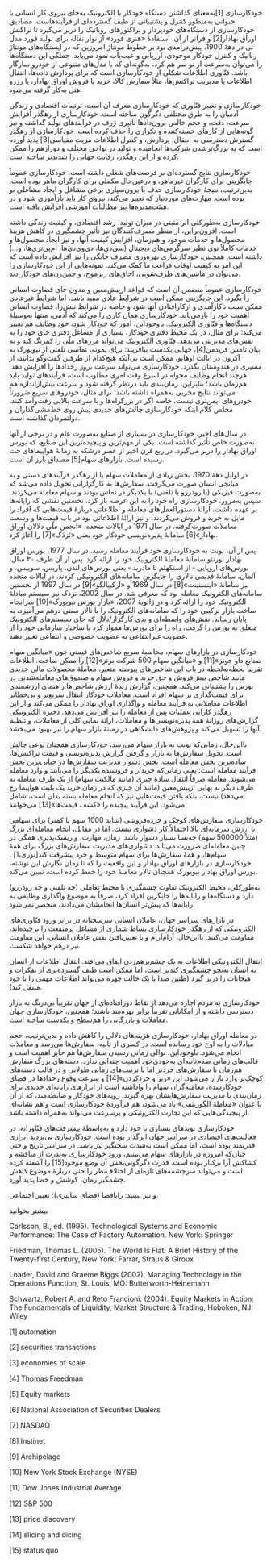   خودکارسازی [1]به‌معنای گذاشتن دستگاه خودکار یا الکترونیک به‌جای نیروی کار انسانی یا حیوانی به‌منظور کنترل و پشتیبانی از طیف گسترده‌ای از فرآیندهاست. مصادیق خودکارسازی از دستگاه‌های خودپرداز و تراکتورهای روباتیک را دربر می‌گیرد تا تراکنش اوراق بهادار[2] و فراتر از آن. استفادۀ «هنری فورد» از نوار نقاله برای تولید فورد مدل تی در دهۀ 1900، پیش‌درآمدی بود بر خطوط مونتاژ امروزین که در ایستگاه‌های مونتاژ رباتیک و کنترل خودکار موجودی، ارزیابی و عیب‌یاب نمود می‌یابد. جملگی این دستگاه‌ها را می‌توان به‌سرعت از نو سر هم کرد، به‌گونه‌ای که با مدل‌های متنوعی از خودرو سازگار باشد. فنّاوری اطلاعات شکلی از خودکارسازی است که برای پردازش داده‌ها، انتقال اطلاعات یا مدیریت تراکنش‌ها، مثلاً سفارش کالا، خرید یا فروش اوراق بهادار، یا رزرو هتل به‌کار گرفته می‌شود.

 خودکارسازی و تغییر فنّاوری که خودکارسازی معرف آن است، ترتیبات اقتصادی و زندگی آدمیان را به طرق مختلفی دگرگون ساخته است. خودکارسازی از رهگذر افزایش سرعت، دقت، و حجم خالص برون‌دادها تاثیری ژرف در فرآیندهای تولید گذاشته و نیز گونه‌هایی از کارهای خسته‌کننده و تکراری را حذف کرده است. خودکارسازی از رهگذر گسترش دسترسی به انتقال، پردازش، و کنترل اطلاعات مزیت مقیاسی[3] پدید آورده است که به بزرگ‌ترشدن شرکت‌ها انجامیده و تولید در نواحی مختلف و دورازهم را ممکن کرده و از این رهگذر، رقابت جهانی را شدیدتر ساخته است.

 خودکارسازی نتایج گسترده‌ای بر فرصت‌های شغلی داشته است. خودکارسازی عموماً جایگزینی برای کارگران غیرماهر، و درعین‌حال مکملی برای کارگران ماهر بوده است. بدین‌ترتیب، نتیجۀ خودکارسازی حذف یا برون‌سپاری برخی مشاغل و ایجاد مشاغلی نو بوده است. مهارت‌های موردنیاز که تغییر می‌کند، نیروی کار باید بازآموزی شود و در هیئت‌مدیره‌ها نیز مطالبات آموزشی افزایش یافته است.

خودکارسازی به‌طورکلی اثر مثبتی در میزان تولید، رشد اقتصادی، و کیفیت زندگی داشته است. افزون‌براین، از منظر مصرف‌کنندگان نیز تأثیر چشمگیری در کاهش هزینۀ محصول‌ها و خدمات موجود و هم‌زمان، افزایش کیفیت آنها، و نیز ایجاد محصول‌ها و خدمات کاملاً نوی نظیر سرگرمی‌های دیجیتال (سی‌دی‌ها، دی‌وی‌دی‌ها، ام‌پی‌تری‌ها، و…) داشته است. همچنین، خودکارسازی بهره‌وری مصرف خانگی را نیز افزایش داده است که این امر به کیفیت اوقات فراغت ما کمک می‌کند. نمونه‌هایی از این خودکارسازی را می‌توان در ماشین‌های ظرف‌شویی، اجاق‌های ریزموج، و چمن‌زن‌های خودکار دید.

 خودکارسازی عموماً متضمن آن است که قواعد از‌پیش‌معین و مدون جای قضاوت انسانی را بگیرد. این جایگزینی ممکن است در شرایط عادی مفید باشد، اما شرایط غیرعادی ممکن سبب ناکارآمدی و ازکارافتادن آنها شود و خاصه در شرایط تنش‌زا، قضاوت انسانی اهمیت خود را بازمی‌یابد. خودکارسازی همان کاری را می‌کند که آدمی، منتها به‌وسیلۀ دستگاه‌ها و فنّاوری الکترونیک. باوجوداین، امور که خودکار شود، خود وظایف هم تغییر می‌کند؛ برای مثال، در یک محیط دفتری خودکار، بسیاری از مشاغل دفتری جای خود را به نقش‌های مدیریتی می‌دهد. فنّاوری الکترونیک می‌تواند مرزهای ملّی را کمرنگ کند و به بیان تامس فریدمن[4]، جهانی یکدست بیافریند؛ برای نمونه، تماسی تلفنی از نیویورک به آکرون در ایالت اوهایو، ممکن است بی‌آنکه هیچ‌کدام از طرفین گفت‌وگو بدانند، از مسیری در هندوستان بگذرد. خودکارسازی می‌تواند سرعت بروز رخدادها را افزایش دهد. هرچند انجام وظایف محوله در اسرع وقت امری مطلوب است، فرآیندهای تولید باید هم‌زمان باشد؛ بنابراین، زمان‌بندی باید درنظر گرفته شود و سرعت بیش‌ازاندازه هم می‌تواند نتایج مخربی به‌همراه داشته باشد؛ برای مثال، خودروهای سریع ضرورتاً خودروهای ایمن‌تری نیست، خاصه اگر در بزرگراه‌ها و با سرعت بالایی رفت‌وآمد کنند. مخلص کلام اینکه خودکارسازی چالش‌های جدیدی پیش‌ روی خط‌مشی‌گذاران و دولتمردان گذاشته است.

 در سال‌های اخیر، خودکارسازی در بسیاری از صنایع به‌صورت عام و در برخی از آنها به‌صورت خاص تأثیر گذاشته است. یکی از مهم‌ترین و پیچیده‌ترین این صنایع، که بورس اوراق بهادار را دربر می‌گیرد، در ربع قرن اخیر از عصر درشکه به زمانۀ هواپیماهای جت رسیده است. بازارهای سهام[5] مصداق بارز آن است.

 در اوایل دهۀ 1970، بخش زیادی از معاملات سهام یا از رهگذر فرآیندهای دستی و به میانجی انسان صورت می‌گرفت. سفارش‌ها به کارگزارانی تحویل داده می‌شد که به‌صورت فیزیکی (یا رودررو یا تلفنی) با یکدیگر در تماس بودند و سهام معامله می‌کردند. سپس به‌مرور، خودکارسازی راه خود را به این عرصه باز کرد. نخستین نقشی که رایانه‌ها بر عهده داشت، ارائۀ دستورالعمل‌های معامله و اطلاعاتی دربارۀ قیمت‌هایی که افراد را مایل به خرید و فروش می‌کردند، و نیز ارائۀ اطلاعاتی بود در باب قیمت‌ها و وسعت معاملات صورت‌گرفته. در سال 1971 در ایالات متحده، «انجمن ملّی دلالان اوراق بهادار»[6] سامانۀ پذیره‌نویسی خودکار خود یعنی «نَزدَک»[7] را آغاز کرد.

 پس از آن، نوبت به خودکارسازی خود فرآیند معامله رسید. در سال 1977، بورس اوراق بهادار تورنتو سامانۀ معاملۀ الکترونیک خود را ارائه کرد. پس از آن ظرف ۲۰ سال، بورس‌های اروپایی ‐ از استکهلم تا مادرید ‐ یعنی بورس‌های لندن، پاریس، سوییس، و آلمان، سامانۀ قدیمی تالاری را جایگزین سامانه‌های الکترونیکی کردند. در ایالات متحده نیز سامانۀ «اینستینت»[8] در سال 1969 و «آرکیپالگو»[9] در سال 1997 از نخستین سامانه‌های الکترونیک معامله بود که معرفی شد. در سال 2002، نزدک نیز سیستم مبادلۀ الکترونیک خود را ارائه کرد و در ژانویۀ 2007، «بازار بورس نیویورک»[10] سرانجام ساخت بازار ترکیبی خود را که سامانه‌های الکترونیک را با تالار سنتی درهم می‌آمیزد، به پایان رساند. نقش‌های واسطه‌ای و یدی کارگزار/دلال که جای سیستم‌های الکترونیک متعلق به بورس را گرفت، راه را برای بورس‌ها هموار کرد تا ساختار سازمانی خود را از عضویت غیرانتفاعی به عضویت خصوصی و انتفاعی تغییر دهند.

خودکارسازی در بازارهای سهام، محاسبۀ سریع شاخص‌های قیمتی چون «میانگین سهام صنایع داو جونز»[11] و «میانگین سهام 500 شرکت برتر»[12] را ممکن ساخت. اطلاعات تقریباً لحظه‌به‌لحظه در باب این شاخص‌های پیوسته متغیر، معاملۀ محصولات مالی جدیدی مانند شاخص پیش‌فروش و حق خرید و فروش سهام و صندوق‌های معامله‌شدنی در بورس را پشتیبانی می‌کند. همچنین، گزارش زندۀ ارزش شاخص‌ها راهنمای ارزشمندی برای قیمت‌گذاری بر سهام افراد است. معاملات خودکار انتقال سریع‌تر و بی‌خطاتر اطلاعات معاملاتی به فرآیند معامله و واگذاری اوراق بهادار را ممکن می‌کند و از این رهگذر کارایی عملیات پس از معامله را نیز افزایش می‌دهد. ذخیرۀ الکترونیکی گزارش‌های روزانۀ همهٔ پذیره‌نویسی‌ها و معاملات، ارائۀ نمایی کلی از معاملات، و تنظیم آنها را تسهیل می‌کند و پژوهش‌های دانشگاهی در زمینۀ بازار سهام را نیز بهبود می‌بخشد.

 بااین‌حال، زمانی‌که نوبت به بازار سهام می‌رسد، خودکارسازی همچنان نوعی چالش است. تحویل سفارش‌ها به بازار و گرفتن گزارش پذیره‌نویسی و قیمت تراکنش‌ها، ساده‌ترین بخش معامله است. بخش دشوار مدیریت سفارش‌ها در حیاتی‌ترین بخش فرآیند معامله است؛ یعنی زمانی‌که خریدار و فروشنده یکدیگر را می‌یابند و وارد معامله می‌شوند. معامله صرفاً انتقال سادۀ چیزی (مانند مالکیت سهام) از یک طرف معامله به طرف دیگر به بهایی ازپیش‌معین (مانند آن چیزی که در زمان خرید یک بلیت هواپیما رخ می‌دهد) نیست، بلکه یافتن قیمت‌هایی نیز که انجام معامله بسته بدان است، شامل می‌شود. این فرآیند پیچیده را «کشف قیمت‌ها»[13] می‌خوانند.

 خودکارسازی سفارش‌های کوچک و خرده‌فروشی (شاید 1000 سهم یا کمتر) برای سهامی با ارزش سرمایه‌ای بالا احتمالاً کار دشواری نیست. اما در مقابل، انجام معامله‌ای بزرگ (مثلاً 500000 سهم) چه‌بسا بسیار دشوار باشد. زمان، مهارت، و ریسک‌پذیری همگی در چنین معامله‌ای ضرورت می‌یابد. دشواری‌های مدیریت سفارش‌های بزرگ برای همۀ سهام‌ها، و همۀ سفارش‌ها برای سهام متوسط و خرد پیشرفت کند[نوری،1] . خودکارسازی در بازارهای اوراق بهادار و این واقعیت را که تا زمان نگارش این نوشته، بورس اوراق بهادار نیویورک همچنان تالار معاملۀ خود را حفظ کرده است، تبیین می‌کند.

به‌طورکلی، محیط الکترونیک تفاوت چشمگیری با محیط تعاملی (چه تلفنی و چه رودررو) دارد و دستگاه‌ها و رایانه‌ها را جایگزین افراد کرد، صرفاً به موضوع واگذاری وظایفی به رایانه‌ها که پیش‌تر انسان‌ها انجامشان می‌دادند، منحصر نمی‌شود.

در بازارهای سراسر جهان، عاملان انسانی سرسختانه در برابر ورود فنّاوری‌های الکترونیکی که از رهگذر خودکارسازی بساط شماری از مشاغل پرمنفعت را برچیده‌اند، مقاومت می‌کنند. بااین‌حال، آرام‌آرام و با تغییریافتن نقش عاملان انسانی، این مقاومت نیز درهم خواهد شکست.

انتقال الکترونیکی اطلاعات به یک چشم‌برهم‌زدن اتفاق می‌افتد. انتقال اطلاعات از انسان به انسان به‌نحو چشمگیری کندتر است، اما ممکن است طیف گسترده‌تری از تفکرات و هیجانات را دربر گیرد (طنین صدا یا یک حالت چهره می‌تواند اطلاعات مهمی را با خود منتقل کند).

خودکارسازی به مردم اجازه می‌دهد از نقاط دورافتاده‌ای از جهان تقریباً بی‌درنگ به بازار دسترسی داشته و از امکاناتی تقریباً برابر بهره‌مند باشند؛ همچنین، خودکارسازی جهان معاملات و بازرگانی را هم‌سطح و یکدست ساخته است.

در معاملۀ اوراق بهادار، خودکارسازی هزینه‌های دلالی را کاهش داده و بدین‌ترتیب، حجم مبادلات را به اوج خود رسانده است. در کسری از ثانیه، سفارش‌ها می‌رسد و معاملات انجام می‌شود. باوجوداین، توالی زمانی رسیدن سفارش‌ها هم حایز اهمیت است و قالب‌های زمانی صدم‌ثانیه‌ای به‌خودی‌خود اهمیت چندانی ندارد. دسته‌های بزرگ سفارش هم‌زمان با سفارش‌های خردتر اما با ترتیب‌های زمانی طولانی و در قالب دسته‌های کوچک‌تر وارد بازار می‌شود. این «ریز و خردکردن»[14] و سرعت وقوع رخدادها در فضای خودکارشده، معامله‌گران سهام را واداشته است از ابزارهای رایانه‌ای جدیدی برای زمان‌بندی یا مدیریت سفارش‌هایشان بهره گیرند. رویه‌های خودکار و ضابطه‌مند، که از آن با عنوان «معاملۀ الگوریتمی» یاد می‌شود، هم فرآوردۀ خودکارسازی است و هم نشانه‌ای از پیچیدگی‌هایی که این تجارت الکترونیکی و پرسرعت می‌تواند به‌همراه داشته باشد.

 خودکارسازی نویدهای بسیاری با خود دارد و به‌واسطۀ پیشرفت‌های فنّاورانه، در فعالیت‌های اقتصادی در سراسر جهان اثرگذار بوده است. خودکارسازی بی‌تردید ابزاری قدرتمند بوده است، اما ممکن است به‌شدت سختگیر نیز باشد. در سراسر تاریخ و حتی چنان‌که امروزه در بازارهای سهام می‌بینیم، ورود خودکارسازی به‌ندرت از مناقشه و کشاکش آرا برکنار بوده است. قدرت دگرگونی‌بخش آن وضع موجود[15] را آشفته کرده است و می‌تواند سرچشمه‌های تازه‌ای از اختلاف‌نظر را حتی دربارۀ موضوع کاهش چشمگیر زمان، کوشش و خطا پدید آورد.

و نیز ببینید: رایافضا (فضای سایبری)؛ تغییر اجتماعی.

بیشتر بخوانید

Carlsson, B., ed. (1995). Technological Systems and Economic Performance: The Case of Factory Automation. New York: Springer

Friedman, Thomas L. (2005). The World Is Flat: A Brief History of the Twenty-first Century, New York: Farrar, Straus & Giroux

Loader, David and Graeme Biggs (2002). Managing Technology in the Operations Function, St. Louis, MO: Butterworth-Heinemann

Schwartz, Robert A. and Reto Francioni. (2004). Equity Markets in Action: The Fundamentals of Liquidity, Market Structure & Trading, Hoboken, NJ: Wiley

 [1] automation

[2] securities transactions

[3] economies of scale

[4] Thomas Freedman

[5] Equity markets

[6] National Association of Securities Dealers

[7] NASDAQ

 [8] Instinet

[9] Archipelago

 [10] New York Stock Exchange (NYSE)

 [11] Dow Jones Industrial Average

 [12] S&P 500

[13] price discovery

[14] slicing and dicing

[15] status quo

 

 

 

  


 